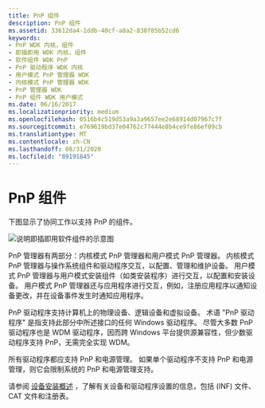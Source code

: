 ```yaml
---
title: PnP 组件
description: PnP 组件
ms.assetid: 33612da4-1ddb-40cf-a8a2-838f85b52cd6
keywords:
- PnP WDK 内核，组件
- 即插即用 WDK 内核，组件
- 软件组件 WDK PnP
- PnP 驱动程序 WDK 内核
- 用户模式 PnP 管理器 WDK
- 内核模式 PnP 管理器 WDK
- PnP 管理器 WDK
- PnP 组件 WDK 用户模式
ms.date: 06/16/2017
ms.localizationpriority: medium
ms.openlocfilehash: 0516b4c519d53a9a3a9657ee2e68914d07967c7f
ms.sourcegitcommit: e769619bd37e04762c77444e8b4ce9fe86ef09cb
ms.translationtype: MT
ms.contentlocale: zh-CN
ms.lasthandoff: 08/31/2020
ms.locfileid: "89191845"
---
```

# <a name="pnp-components"></a>PnP 组件





下图显示了协同工作以支持 PnP 的组件。

![说明即插即用软件组件的示意图](images/pnpcomp.png)

PnP 管理器有两部分：内核模式 PnP 管理器和用户模式 PnP 管理器。 内核模式 PnP 管理器与操作系统组件和驱动程序交互，以配置、管理和维护设备。 用户模式 PnP 管理器与用户模式安装组件（如类安装程序）进行交互，以配置和安装设备。 用户模式 PnP 管理器还与应用程序进行交互，例如，注册应用程序以通知设备更改，并在设备事件发生时通知应用程序。

PnP 驱动程序支持计算机上的物理设备、逻辑设备和虚拟设备。 术语 "PnP 驱动程序" 是指支持此部分中所述接口的任何 Windows 驱动程序。 尽管大多数 PnP 驱动程序也是 WDM 驱动程序，因而跨 Windows 平台提供源兼容性，但少数驱动程序支持 PnP，无需完全实现 WDM。

所有驱动程序都应支持 PnP 和电源管理。 如果单个驱动程序不支持 PnP 和电源管理，则它会限制系统的 PnP 和电源管理支持。

请参阅 [设备安装概述](../install/overview-of-device-and-driver-installation.md) ，了解有关设备和驱动程序设置的信息，包括 (INF) 文件、CAT 文件和注册表。

 

